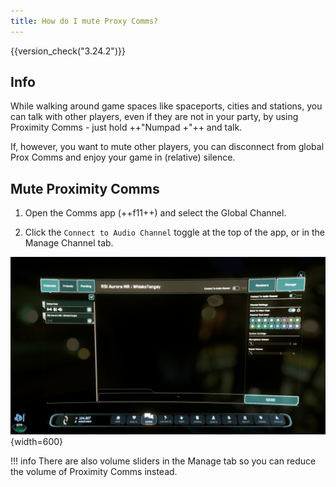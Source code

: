 ```yaml
---
title: How do I mute Proxy Comms?
---
```


{{version_check("3.24.2")}}

## Info

While walking around game spaces like spaceports, cities and stations, you can
talk with other players, even if they are not in your party, by using Proximity
Comms - just hold ++"Numpad \+"++ and talk.

If, however, you want to mute other players, you can disconnect from global
Prox Comms and enjoy your game in (relative) silence.

## Mute Proximity Comms

1. Open the Comms app (++f11++) and select the Global Channel.

1. Click the `Connect to Audio Channel` toggle at the top of the app, or in the
Manage Channel tab.

![Manage Channel Tab](./images/manage-tab.jpg){width=600}

!!! info
    There are also volume sliders in the Manage tab so you can reduce the volume
    of Proximity Comms instead.
